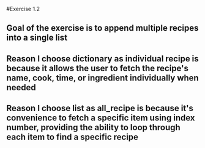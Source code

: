 #Exercise 1.2
## Goal of the exercise is to append multiple recipes into a single list
## Reason I choose dictionary as individual recipe is because it allows the user to fetch the recipe's name, cook, time, or ingredient individually when needed
## Reason I choose list as all_recipe is because it's convenience to fetch a specific item using index number, providing the ability to loop through each item to find a specific recipe